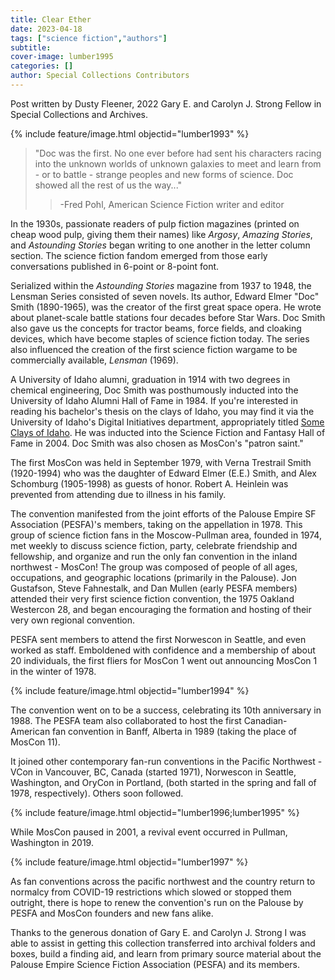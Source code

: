 ```yaml
---
title: Clear Ether
date: 2023-04-18
tags: ["science fiction","authors"]
subtitle: 
cover-image: lumber1995
categories: []
author: Special Collections Contributors
---
```


Post written by Dusty Fleener, 2022 Gary E. and Carolyn J. Strong Fellow in Special Collections and Archives. 

{% include feature/image.html objectid="lumber1993" %}

>    "Doc was the first. No one ever before had sent his characters racing into the unknown worlds of unknown galaxies to meet and learn from - or to battle - strange peoples and new forms of science. Doc showed all the rest of us the way..."
>>    -Fred Pohl, American Science Fiction writer and editor

In the 1930s, passionate readers of pulp fiction magazines (printed on cheap wood pulp, giving them their names) like *Argosy*, *Amazing Stories*, and *Astounding Stories* began writing to one another in the letter column section. The science fiction fandom emerged from those early conversations published in 6-point or 8-point font. 

Serialized within the *Astounding Stories* magazine from 1937 to 1948, the Lensman Series consisted of seven novels. Its author, Edward Elmer "Doc" Smith (1890-1965), was the creator of the first great space opera. He wrote about planet-scale battle stations four decades before Star Wars. Doc Smith also gave us the concepts for tractor beams, force fields, and cloaking devices, which have become staples of science fiction today. The series also influenced the creation of the first science fiction wargame to be commercially available, *Lensman* (1969).

A University of Idaho alumni, graduation in 1914 with two degrees in chemical engineering, Doc Smith was posthumously inducted into the University of Idaho Alumni Hall of Fame in 1984. If you're interested in reading his bachelor's thesis on the clays of Idaho, you may find it via the University of Idaho's Digital Initiatives department, appropriately titled [Some Clays of Idaho](https://digital.lib.uidaho.edu/digital/collection/etd/id/538). He was inducted into the Science Fiction and Fantasy Hall of Fame in 2004. Doc Smith was also chosen as MosCon's "patron saint."

The first MosCon was held in September 1979, with Verna Trestrail Smith (1920-1994) who was the daughter of Edward Elmer (E.E.) Smith, and Alex Schomburg (1905-1998) as guests of honor. Robert A. Heinlein was prevented from attending due to illness in his family. 

The convention manifested from the joint efforts of the Palouse Empire SF Association (PESFA)'s members, taking on the appellation in 1978. This group of science fiction fans in the Moscow-Pullman area, founded in 1974, met weekly to discuss science fiction, party, celebrate friendship and fellowship, and organize and run the only fan convention in the inland northwest - MosCon! The group was composed of people of all ages, occupations, and geographic locations (primarily in the Palouse). Jon Gustafson, Steve Fahnestalk, and Dan Mullen (early PESFA members) attended their very first science fiction convention, the 1975 Oakland Westercon 28, and began encouraging the formation and hosting of their very own regional convention. 

PESFA sent members to attend the first Norwescon in Seattle, and even worked as staff. Emboldened with confidence and a membership of about 20 individuals, the first fliers for MosCon 1 went out announcing MosCon 1 in the winter of 1978.

{% include feature/image.html objectid="lumber1994" %}

The convention went on to be a success, celebrating its 10th anniversary in 1988. The PESFA team also collaborated to host the first Canadian-American fan convention in Banff, Alberta in 1989 (taking the place of MosCon 11). 

It joined other contemporary fan-run conventions in the Pacific Northwest - VCon in Vancouver, BC, Canada (started 1971), Norwescon in Seattle, Washington, and OryCon in Portland, (both started in the spring and fall of 1978, respectively). Others soon followed. 

{% include feature/image.html objectid="lumber1996;lumber1995" %}

While MosCon paused in 2001, a revival event occurred in Pullman, Washington in 2019. 

{% include feature/image.html objectid="lumber1997" %}

As fan conventions across the pacific northwest and the country return to normalcy from COVID-19 restrictions which slowed or stopped them outright, there is hope to renew the convention's run on the Palouse by PESFA and MosCon founders and new fans alike. 

Thanks to the generous donation of Gary E. and Carolyn J. Strong I was able to assist in getting this collection transferred into archival folders and boxes, build a finding aid, and learn from primary source material about the Palouse Empire Science Fiction Association (PESFA) and its members. 
